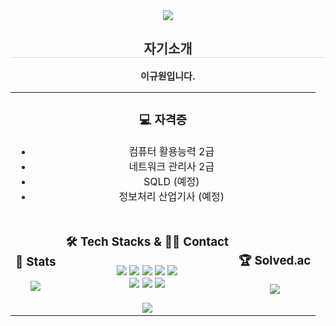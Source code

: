 <div align="center">
    <img src="https://capsule-render.vercel.app/api?type=rounded&color=gradient&height=120&text=Hello&animation=&fontColor=000000&fontSize=70" />
</div>

<div align="center"> 
    <h2 style="border-bottom: 1px solid #d8dee4; color: #282d33;"> 자기소개 </h2>  
    <div style="font-weight: 700; font-size: 15px; text-align: center; color: #282d33;"> 이규원입니다. </div>
</div>

<table align="center">
    <tr>
        <td colspan="3" align="center">
            <h3>💻 자격증</h3>
            <ul>
                <li>컴퓨터 활용능력 2급</li>
                <li>네트워크 관리사 2급</li>
                <li>SQLD (예정)</li>
                <li>정보처리 산업기사 (예정)</li>
            </ul>
        </td>
    </tr>
    <tr>
        <td align="center">
            <h3>🏅 Stats</h3>
            <img src="https://github-readme-stats.vercel.app/api?username=Leeguewon&bg_color=180,000000,&title_color=000000&text_color=000000" />
        </td>
        <td align="center">
            <h3>🛠 Tech Stacks & 🧑‍💻 Contact</h3>
            <img src="https://img.shields.io/badge/HTML5-E34F26?style=for-the-badge&logo=HTML5&logoColor=white">
            <img src="https://img.shields.io/badge/CSS3-1572B6?style=for-the-badge&logo=CSS3&logoColor=white">
            <img src="https://img.shields.io/badge/C-A8B9CC?style=for-the-badge&logo=C&logoColor=white">
            <img src="https://img.shields.io/badge/Git-F05032?style=for-the-badge&logo=Git&logoColor=white">
            <img src="https://img.shields.io/badge/Javascript-F7DF1E?style=for-the-badge&logo=Javascript&logoColor=white">
            <br/>
            <img src="https://img.shields.io/badge/Matlab-0076a8?style=for-the-badge&logo=Matlab&logoColor=white">
            <img src="https://img.shields.io/badge/MySQL-4479A1?style=for-the-badge&logo=MySQL&logoColor=white">
            <img src="https://img.shields.io/badge/React-61DAFB?style=for-the-badge&logo=React&logoColor=white">
            <br/><br/>
            <a href="https://www.instagram.com/gyuweon_i">
                <img src="https://img.shields.io/badge/Instagram-E4405F?style=for-the-badge&logo=Instagram&logoColor=white">
            </a>
        </td>
        <td align="center">
            <h3>🏆 Solved.ac</h3>
            <a href="https://solved.ac/guewon12">
                <img src="http://mazassumnida.wtf/api/v2/generate_badge?boj=guewon12">
            </a>
        </td>
    </tr>
</table>
